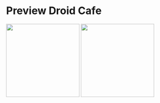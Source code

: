 # Preview Droid Cafe

<img src="https://github.com/user-attachments/assets/d3b2c83c-1830-4435-978a-0e21195d5116" width="200" hight="200"> 
<img src="https://github.com/user-attachments/assets/16efdd64-73db-414d-9975-88adea58221a" width="200" hight="200">
